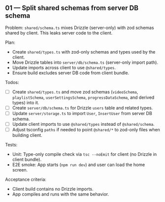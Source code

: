 ## 01 — Split shared schemas from server DB schema

Problem: `shared/schema.ts` mixes Drizzle (server-only) with zod schemas shared by client. This leaks server code to the client.

Plan:

- Create `shared/types.ts` with zod-only schemas and types used by the client.
- Move Drizzle tables into `server/db/schema.ts` (server-only import path).
- Update imports across client to use `@shared/types`.
- Ensure build excludes server DB code from client bundle.

Todos:

- [ ] Create `shared/types.ts` and move zod schemas (`videoSchema`, `playlistSchema`, `userSettingsSchema`, `progressDataSchema`, and derived types) into it.
- [ ] Create `server/db/schema.ts` for Drizzle `users` table and related types.
- [ ] Update `server/storage.ts` to import `User`, `InsertUser` from server DB schema.
- [ ] Update client imports to use `@shared/types` instead of `@shared/schema`.
- [ ] Adjust tsconfig `paths` if needed to point `@shared/*` to zod-only files when building client.

Tests:

- Unit: Type-only compile check via `tsc --noEmit` for client (no Drizzle in client bundle).
- E2E smoke: App starts (`npm run dev`) and user can load the home screen.

Acceptance criteria:

- Client build contains no Drizzle imports.
- App compiles and runs with the same behavior.
